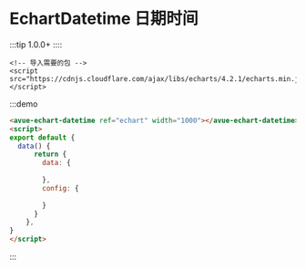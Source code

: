 
# EchartDatetime 日期时间
:::tip
1.0.0+
::::

```
<!-- 导入需要的包 -->  
<script src="https://cdnjs.cloudflare.com/ajax/libs/echarts/4.2.1/echarts.min.js"></script>
```

:::demo 
```html
<avue-echart-datetime ref="echart" width="1000"></avue-echart-datetime>
<script>
export default {
  data() {
      return {
        data: {
          
        },
        config: {
         
        }
      }
    },
}
</script>

```
:::




<script>
export default {
  data() {
      return {
        theme:'',
        data: {
        },
        config: {
        },
      }
    }
}
</script>

